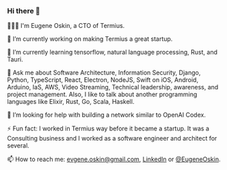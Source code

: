 ### Hi there 👋

🧔🏻‍♂️ I'm Eugene Oskin, a CTO of Termius.

🔭 I’m currently working on making Termius a great startup.

🌱 I’m currently learning tensorflow, natural language processing, Rust, and Tauri.

💬 Ask me about Software Architecture, Information Security, Django, Python, TypeScript, React, Electron, NodeJS, Swift on iOS, Android, Arduino, IaS, AWS, Video Streaming, Technical leadership, awareness, and project management. Also, I like to talk about another programming languages like Elixir, Rust, Go, Scala, Haskell.

🤔 I’m looking for help with building a network similar to OpenAI Codex.

⚡ Fun fact: I worked in Termius way before it became a startup. It was a Consulting business and I worked as a software engineer and architect for several.

📫 How to reach me: evgene.oskin@gmail.com, [LinkedIn](https://www.linkedin.com/in/eugene-oskin-2278b3b8) or [@EugeneOskin](https://twitter.com/EugeneOskin).

